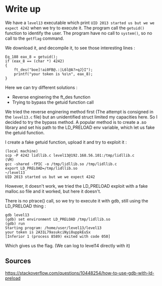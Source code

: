 # Write up

We have a `level13` executable which print `UID 2013 started us but we we expect 4242` when we try to execute it.
The program call the `getuid()` function to identify the user.
The program have no call to `system()`, so no call to the `getflag` command.

We download it, and decompile it, to see those interesting lines :
```
﻿Eq_188 eax_8 = getuid();
if (eax_8 == (char *) 4242)
{
    ft_des("boe]!ai0FB@.:|L6l@A?>qJ}I");
    printf("your token is %s\n", eax_8);
}
```
Here we can try different solutions :
- Reverse enginering the ft_des function
- Trying to bypass the getuid function call

We tried the reverse enginering method first (The attempt is consigned in the `level13.c` file) but an unidentified struct limited my capacities here.
So I decided to try the bypass method.
A popular method is to create a .so library and set his path to the LD_PRELOAD env variable, which let us fake the getuid function.

I create a fake getuid function, upload it and try to exploit it : 
```
(local machine)
scp -P 4242 lidllib.c level13@192.168.56.101:/tmp/lidllib.c
(VM)
gcc -shared -fPIC -o /tmp/lidllib.so /tmp/lidllib.c
export LD_PRELOAD=/tmp/lidllib.so
~/level13
UID 2013 started us but we we expect 4242
```
However, it doesn't work, we tried the LD_PRELOAD exploit with a fake malloc.so file and it worked, but here it doesn't.

There is no ptrace() call, so we try to execute it with gdb, still using the LD_PRELOAD thing :
```
gdb level13
(gdb) set environment LD_PRELOAD /tmp/lidllib.so
(gdb) run
Starting program: /home/user/level13/level13
your token is 2A31L79asukciNyi8uppkEuSx
[Inferior 1 (process 8589) exited with code 050]
```
Which gives us the flag. (We can log to level14 directly with it)

## Sources

https://stackoverflow.com/questions/10448254/how-to-use-gdb-with-ld-preload

